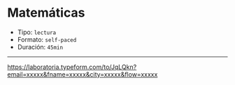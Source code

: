 # Matemáticas

* Tipo: `lectura`
* Formato: `self-paced`
* Duración: `45min`

***

https://laboratoria.typeform.com/to/JqLQkn?email=xxxxx&fname=xxxxx&city=xxxxx&flow=xxxxx
